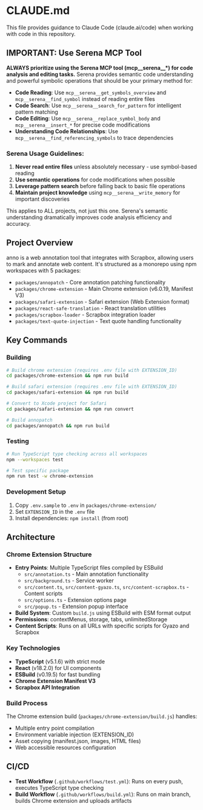 # CLAUDE.md

This file provides guidance to Claude Code (claude.ai/code) when working with code in this repository.

## IMPORTANT: Use Serena MCP Tool

**ALWAYS prioritize using the Serena MCP tool (mcp__serena__*) for code analysis and editing tasks.** Serena provides semantic code understanding and powerful symbolic operations that should be your primary method for:

- **Code Reading**: Use `mcp__serena__get_symbols_overview` and `mcp__serena__find_symbol` instead of reading entire files
- **Code Search**: Use `mcp__serena__search_for_pattern` for intelligent pattern matching
- **Code Editing**: Use `mcp__serena__replace_symbol_body` and `mcp__serena__insert_*` for precise code modifications
- **Understanding Code Relationships**: Use `mcp__serena__find_referencing_symbols` to trace dependencies

### Serena Usage Guidelines:
1. **Never read entire files** unless absolutely necessary - use symbol-based reading
2. **Use semantic operations** for code modifications when possible
3. **Leverage pattern search** before falling back to basic file operations
4. **Maintain project knowledge** using `mcp__serena__write_memory` for important discoveries

This applies to ALL projects, not just this one. Serena's semantic understanding dramatically improves code analysis efficiency and accuracy.

## Project Overview

anno is a web annotation tool that integrates with Scrapbox, allowing users to mark and annotate web content. It's structured as a monorepo using npm workspaces with 5 packages:

- `packages/annopatch` - Core annotation patching functionality
- `packages/chrome-extension` - Main Chrome extension (v6.0.19, Manifest V3)
- `packages/safari-extension` - Safari extension (Web Extension format)
- `packages/react-safe-translation` - React translation utilities
- `packages/scrapbox-loader` - Scrapbox integration loader
- `packages/text-quote-injection` - Text quote handling functionality

## Key Commands

### Building
```bash
# Build chrome extension (requires .env file with EXTENSION_ID)
cd packages/chrome-extension && npm run build

# Build safari extension (requires .env file with EXTENSION_ID)
cd packages/safari-extension && npm run build

# Convert to Xcode project for Safari
cd packages/safari-extension && npm run convert

# Build annopatch
cd packages/annopatch && npm run build
```

### Testing
```bash
# Run TypeScript type checking across all workspaces
npm --workspaces test

# Test specific package
npm run test -w chrome-extension
```

### Development Setup
1. Copy `.env.sample` to `.env` in `packages/chrome-extension/`
2. Set `EXTENSION_ID` in the `.env` file
3. Install dependencies: `npm install` (from root)

## Architecture

### Chrome Extension Structure
- **Entry Points**: Multiple TypeScript files compiled by ESBuild
  - `src/annotation.ts` - Main annotation functionality
  - `src/background.ts` - Service worker
  - `src/content.ts`, `src/content-gyazo.ts`, `src/content-scrapbox.ts` - Content scripts
  - `src/options.ts` - Extension options page
  - `src/popup.ts` - Extension popup interface
- **Build System**: Custom `build.js` using ESBuild with ESM format output
- **Permissions**: contextMenus, storage, tabs, unlimitedStorage
- **Content Scripts**: Runs on all URLs with specific scripts for Gyazo and Scrapbox

### Key Technologies
- **TypeScript** (v5.1.6) with strict mode
- **React** (v18.2.0) for UI components
- **ESBuild** (v0.19.5) for fast bundling
- **Chrome Extension Manifest V3**
- **Scrapbox API Integration**

### Build Process
The Chrome extension build (`packages/chrome-extension/build.js`) handles:
- Multiple entry point compilation
- Environment variable injection (EXTENSION_ID)
- Asset copying (manifest.json, images, HTML files)
- Web accessible resources configuration

## CI/CD
- **Test Workflow** (`.github/workflows/test.yml`): Runs on every push, executes TypeScript type checking
- **Build Workflow** (`.github/workflows/build.yml`): Runs on main branch, builds Chrome extension and uploads artifacts